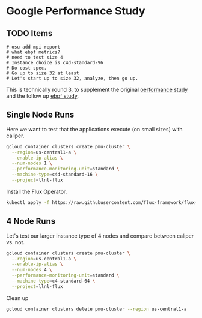 # Google Performance Study

## TODO Items

```
# osu add mpi report 
# what ebpf metrics?
# need to test size 4
# Instance choice is c4d-standard-96
# Do cost spec.
# Go up to size 32 at least
# Let's start up to size 32, analyze, then go up.
```

This is technically round 3, to supplement the original [oerformance study](https://github.com/converged-computing/performance-study) and the follow up [ebpf study](https://github.com/converged-computing/google-performance-study).

## Single Node Runs

Here we want to test that the applications execute (on small sizes) with caliper.

```bash
gcloud container clusters create pmu-cluster \
  --region=us-central1-a \
  --enable-ip-alias \
  --num-nodes 1 \
  --performance-monitoring-unit=standard \
  --machine-type=c4d-standard-16 \
  --project=llnl-flux
```

Install the Flux Operator.

```bash
kubectl apply -f https://raw.githubusercontent.com/flux-framework/flux-operator/refs/heads/main/examples/dist/flux-operator.yaml
```

## 4 Node Runs

Let's test our larger instance type of 4 nodes and compare between caliper vs. not.

```bash
gcloud container clusters create pmu-cluster \
  --region=us-central1-a \
  --enable-ip-alias \
  --num-nodes 4 \
  --performance-monitoring-unit=standard \
  --machine-type=c4-standard-64 \
  --project=llnl-flux
```


Clean up

```bash
gcloud container clusters delete pmu-cluster --region us-central1-a
```
